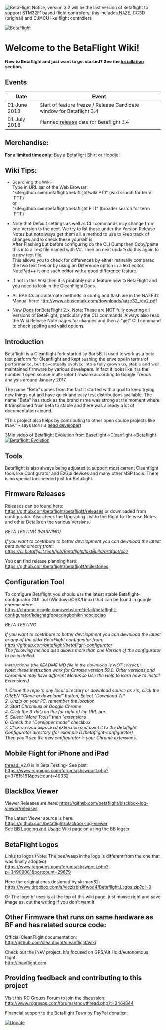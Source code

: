 ![BetaFlight Notice, version 3.2 will be the last version of Betaflight to support STM32F1 based flight controllers, this includes NAZE, CC3D (original) and CJMCU like flight controllers](https://raw.githubusercontent.com/wiki/betaflight/betaflight/images/betaflight/stm32f1_support_notice.png)

![BetaFlight](https://raw.githubusercontent.com/wiki/betaflight/betaflight/images/betaflight/bf_logo.png)
# Welcome to the BetaFlight Wiki!

**New to Betaflight and just want to get started? See the [installation](https://github.com/betaflight/betaflight/wiki/Installing-Betaflight) section.**

## Events

| Date  | Event |
| - | - |
| 01 June 2018 | Start of feature freeze / Release Candidate window for Betaflight 3.4 |
| 01 July 2018 | Planned [release](https://github.com/betaflight/betaflight/milestone/7) date for Betaflight 3.4 |


## Merchandise:
**For a limited time only:** Buy a [Betaflight Shirt or Hoodie](https://github.com/betaflight/betaflight/wiki/Betaflight-merchandise)!


## Wiki Tips:   
- Searching the Wiki-  
Type in URL bar of the Web Browser:   
"site:github.com/betaflight/betaflight/wiki PT1" (wiki search for term 'PT1')  
or   
"site:github.com/betaflight/betaflight PT1" (broader search for term 'PT1')   

-  Note that Default settings as well as CLI commands may change from one Version to the next. We try to list these under the Version Release Notes but not always get them all. a method to use to keep track of changes and to check these yourself is:    
After Flashing but before configuring do the CLI Dump then Copy/paste this into a Text file named with V#. Then on next update do this again to a new text file.  
This allows you to check for differences by either manually compared the two text files or by using an Difference option in a text editor.  NotePad++ is one such editor with a good difference feature.

- If not in this Wiki then it is probably not a feature new to BetaFlight and you need to look in the CleanFlight Docs.

- All BASICs and alternate methods to config and flash are in the NAZE32 Manual here: http://www.abusemark.com/downloads/naze32_rev2.pdf  

- New [Docs](https://github.com/martinbudden/betaflight/tree/master/docs) for BetaFlight 2.x. Note: These are NOT fully covering all Versions of BetaFlight, particularly the CLI commands. Always also read the Wiki Release Note pages for changes and then a "get" CLI command to check spelling and valid options.

## Introduction
Betaflight is a Cleanflight fork started by BorisB. It used to work as a beta test platform for Cleanflight and kept pushing the envelope in terms of performance, but it eventually evolved into a fully grown up, stable and well maintained firmware by various developers. In fact it looks like it is the number 1 open source multi-rotor firmware according to Google Trends analysis around January 2017.

The name "Beta" comes from the fact it started with a goal to keep trying new things out and have quick and easy test distributions available. The name "Beta" has stuck as the brand name was strong at the moment where it transitioned from beta to stable and there was already a lot of documentation around.

"This project also helps by contributing to other open source projects like iNav." - says Boris B ([lead developer](http://www.youtube.com/user/bozic1982/featured))

3Min video of Betaflight Evolution from Baseflight->Cleanflight->Betaflight
[![Betaflight Evolution](http://img.youtube.com/vi/gJ4z48BRsh8/0.jpg)](https://www.youtube.com/watch?v=gJ4z48BRsh8)

## Tools
Betaflight is also always being adjusted to support most current Cleanflight tools like Configurator and EzGui devices and many other MSP tools. There is no special tool needed just for Betaflight.

## Firmware Releases
Releases can be found here: https://github.com/betaflight/betaflight/releases or downloaded from configurator.
Also check the Upgrading List to the Right for Release Notes and other Details on the various Versions.

*BETA TESTING (WARNING)*

*If you want to contribute to better development you can download the latest beta build directly from:* *https://ci.betaflight.tech/job/Betaflight/lastBuild/artifact/obj/*

You can find release planning here:   
https://github.com/betaflight/betaflight/milestones

## Configuration Tool
To configure Betaflight you should use the latest stable Betaflight-configurator GUI tool (Windows/OSX/Linux) that can be found in google chrome store:  
https://chrome.google.com/webstore/detail/betaflight-configurator/kdaghagfopacdngbohiknlhcocjccjao

*BETA TESTING*

*If you want to contribute to better development you can download the latest or any of the older BetaFlight configurator from:*
*https://github.com/betaflight/betaflight-configurator*   
*The following method also allows more than one Version of the configurator to be installed.*  

*Instructions (the README.MD file in the download is NOT correct):*   
*Note: these instruction work for Chrome version 59.0. Other versions and Chromium may have different Menus so Use the Help to learn how to install Extensions)*  

*1. Clone the repo to any local directory or download source as zip, click the GREEN "Clone or download" button, Select "Download ZIP*  
*2. Unzip on your PC, remember the location*  
*3. Start Chromium or Google Chrome*  
*4. Click the 3-dots on the far right of the URL bar*  
*5. Select "More Tools" then "extensions*  
*6. Check the "Developer mode" checkbox*  
*7. Click on load unpacked extension and point it to the Betaflight Configurator directory (for example D:/betaflight-configurator)*    
*Then you'll see the new configurator in your Chrome extensions.*  

## Mobile Flight for iPhone and iPad  
[thread: ](https://www.rcgroups.com/forums/showthread.php?2601895-Mobile-Flight-Configuration-and-ground-control-app-for-Cleanflight-on-iPhone)
v2.0 is in Beta Testing- See post: https://www.rcgroups.com/forums/showpost.php?p=37815161&postcount=49332  

## BlackBox Viewer
Viewer Releases are here:
https://github.com/betaflight/blackbox-log-viewer/releases

The Latest Viewer source is here:   
https://github.com/betaflight/blackbox-log-viewer  
See [BB Logging and Usage](https://github.com/betaflight/betaflight/wiki/Black-Box-logging-and-usage) Wiki page on using the BB logger. 

## BetaFlight Logos
Links to logos (Note: The bee/wasp in the logo is different from the one that was finally adopted):  
https://www.rcgroups.com/forums/showpost.php?p=34909081&postcount=29679

Here the original ones designed by skaman82:  
https://www.dropbox.com/s/viczizbjz0fwod4/Betaflight.Logos.zip?dl=0

Or The logo bf uses is at the top of this wiki page, just mouse right and save image as, cut the writing if you don't want it 

## Other Firmware that runs on same hardware as BF and has related source code:   
Official CleanFlight documentation: http://github.com/cleanflight/cleanflight/wiki

Check out the INAV project. It's focused on GPS/Alt Hold/Autonomous flight.  
http://inavflight.com  

## Providing feedback and contributing to this project
Visit this RC Groups Forum to join the discussion: http://www.rcgroups.com/forums/showthread.php?t=2464844

Financial support to the Betaflight Team by PayPal donation:

[![Donate](https://www.paypalobjects.com/en_US/NL/i/btn/btn_donateCC_LG.gif)](https://paypal.me/betaflight)